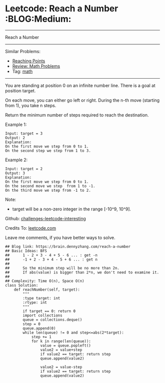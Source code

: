 # Leetcode: Reach a Number     :BLOG:Medium:


---

Reach a Number  

---

Similar Problems:  
-   [Reaching Points](https://brain.dennyzhang.com/reaching-points)
-   [Review: Math Problems](https://brain.dennyzhang.com/review-math)
-   Tag: [math](https://brain.dennyzhang.com/tag/math)

---

You are standing at position 0 on an infinite number line. There is a goal at position target.  

On each move, you can either go left or right. During the n-th move (starting from 1), you take n steps.  

Return the minimum number of steps required to reach the destination.  

Example 1:  

    Input: target = 3
    Output: 2
    Explanation:
    On the first move we step from 0 to 1.
    On the second step we step from 1 to 3.

Example 2:  

    Input: target = 2
    Output: 3
    Explanation:
    On the first move we step from 0 to 1.
    On the second move we step  from 1 to -1.
    On the third move we step from -1 to 2.

Note:  
-   target will be a non-zero integer in the range [-10^9, 10^9].

Github: [challenges-leetcode-interesting](https://github.com/DennyZhang/challenges-leetcode-interesting/tree/master/reach-a-number)  

Credits To: [leetcode.com](https://leetcode.com/problems/reach-a-number/description/)  

Leave me comments, if you have better ways to solve.  

    ## Blog link: https://brain.dennyzhang.com/reach-a-number
    ## Basic Ideas: BFS
    ##      1 - 2 + 3 - 4 + 5 - 6 ... : get -n
    ##      -1 + 2 - 3 + 4 - 5 + 6 ... : get n
    ##
    ##      So the minimum step will be no more than 2n.
    ##      If abs(value) is bigger than 2*n, we don't need to examine it.
    ##
    ## Complexity: Time O(n), Space O(n)
    class Solution:
        def reachNumber(self, target):
            """
            :type target: int
            :rtype: int
            """
            if target == 0: return 0
            import collections
            queue = collections.deque()
            step = 0
            queue.append(0)
            while len(queue) != 0 and step<=abs(2*target):
                step += 1
                for k in range(len(queue)):
                    value = queue.popleft()
                    value2 = value+step
                    if value2 == target: return step
                    queue.append(value2)
    
                    value2 = value-step
                    if value2 == target: return step
                    queue.append(value2)